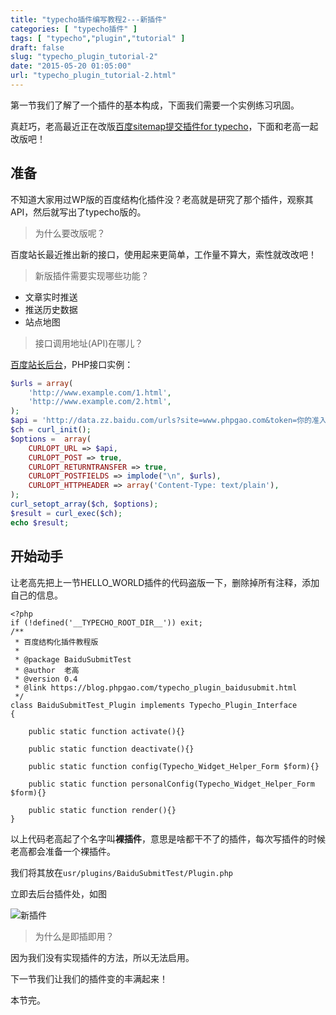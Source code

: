```yaml
---
title: "typecho插件编写教程2---新插件"
categories: [ "typecho插件" ]
tags: [ "typecho","plugin","tutorial" ]
draft: false
slug: "typecho_plugin_tutorial-2"
date: "2015-05-20 01:05:00"
url: "typecho_plugin_tutorial-2.html"
---
```


第一节我们了解了一个插件的基本构成，下面我们需要一个实例练习巩固。

真赶巧，老高最近正在改版[百度sitemap提交插件for typecho][1]，下面和老高一起改版吧！


<!--more-->


## 准备

不知道大家用过WP版的百度结构化插件没？老高就是研究了那个插件，观察其API，然后就写出了typecho版的。

> 为什么要改版呢？

百度站长最近推出新的接口，使用起来更简单，工作量不算大，索性就改改吧！

> 新版插件需要实现哪些功能？

 - 文章实时推送
 - 推送历史数据
 - 站点地图

> 接口调用地址(API)在哪儿？

[百度站长后台][2]，PHP接口实例：

```php
$urls = array(
    'http://www.example.com/1.html',
    'http://www.example.com/2.html',
);
$api = 'http://data.zz.baidu.com/urls?site=www.phpgao.com&token=你的准入密钥';
$ch = curl_init();
$options =  array(
    CURLOPT_URL => $api,
    CURLOPT_POST => true,
    CURLOPT_RETURNTRANSFER => true,
    CURLOPT_POSTFIELDS => implode("\n", $urls),
    CURLOPT_HTTPHEADER => array('Content-Type: text/plain'),
);
curl_setopt_array($ch, $options);
$result = curl_exec($ch);
echo $result;
```

## 开始动手

让老高先把上一节HELLO_WORLD插件的代码盗版一下，删除掉所有注释，添加自己的信息。

```
<?php
if (!defined('__TYPECHO_ROOT_DIR__')) exit;
/**
 * 百度结构化插件教程版
 *
 * @package BaiduSubmitTest
 * @author  老高
 * @version 0.4
 * @link https://blog.phpgao.com/typecho_plugin_baidusubmit.html
 */
class BaiduSubmitTest_Plugin implements Typecho_Plugin_Interface
{

    public static function activate(){}

    public static function deactivate(){}

    public static function config(Typecho_Widget_Helper_Form $form){}

    public static function personalConfig(Typecho_Widget_Helper_Form $form){}

    public static function render(){}
}
```

以上代码老高起了个名字叫**裸插件**，意思是啥都干不了的插件，每次写插件的时候老高都会准备一个裸插件。

我们将其放在`usr/plugins/BaiduSubmitTest/Plugin.php`

立即去后台插件处，如图

![新插件][3]

> 为什么是即插即用？

因为我们没有实现插件的方法，所以无法启用。

下一节我们让我们的插件变的丰满起来！

本节完。


  [1]: https://blog.phpgao.com/typecho_plugin_baidusubmit.html
  [2]: http://zhanzhang.baidu.com
  [3]: https://blog.phpgao.com/usr/uploads/2015/05/2482721947.png